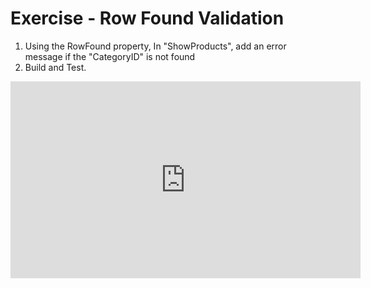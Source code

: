 ﻿# Exercise - Row Found Validation


1.	Using the RowFound property, In "ShowProducts", add an error message if the "CategoryID" is not found
2.	Build and Test.


<iframe width="560" height="315" src="https://www.youtube.com/embed/_e_cQOgXeUw?list=PL1DEQjXG2xnL1VKb5GvdDwxJeym7Uj6S3" frameborder="0" allowfullscreen></iframe>

